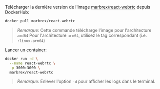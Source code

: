 Télécharger la dernière version de l'image [marbrex/react-webrtc](https://hub.docker.com/r/marbrex/react-webrtc) depuis DockerHub:  
```bash
docker pull marbrex/react-webrtc
```

> *Remarque:* Cette commande télécharge l'image pour l'architecture `amd64`
> Pour l'architecture `arm64`, utilisez le tag correspondant (i.e. `:linux-arm64`)

Lancer un container:  
```bash
docker run -d \
  --name react-webrtc \
  -p 3000:3000 \
  marbrex/react-webrtc
```

> *Remarque:* Enlever l'option `-d` pour afficher les logs dans le terminal.


